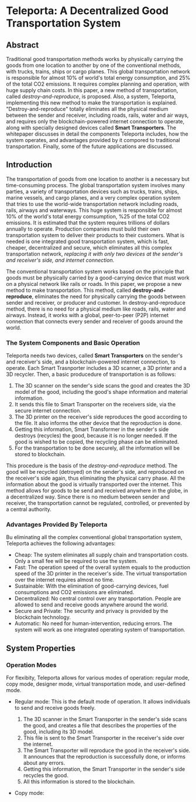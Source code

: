 # Teleporta: A Decentralized Good Transportation System

## Abstract 

Traditional good transportation methods works by physically carrying the goods from one location to another
by one of the conventional methods, with trucks, trains, ships or cargo planes. This global transportation network is responsible
for almost 10% of world's total energy consumption, and 25% of the total CO2 emissions. It requires complex planning and operation,
with huge supply chain costs. In this paper, a new method of transportation, called *destroy-and-reproduce*, is proposed.
Also, a system, Teleporta, implementing this new method to make the transportation is explained. "Destroy-and-reproduce" totally
eliminates all the physical medium between the sender and receiver, including roads, rails, water and air ways, 
and requires only the blockchain-powered internet connection to operate, along with specially designed devices called **Smart Transporters**.
The whitepaper discusses in detail the components Teleporta includes, how the system operates, and advantages provided by it compored to traditional
transportation. Finally, some of the future applications are discussed. 

## Introduction

The transportation of goods from one location to another is a necessary but time-consuming process. The global transportation system
involves many parties, a variety of transportation devices such as trucks, trains, ships, marine vessels, and cargo planes, 
and a very complex operation system that tries to use the world-wide transportation network including roads, rails, airways and waterways.
This huge system is responsible for almost 10% of the world's total energy comsumption, %25 of the total CO2 emissions. It is estimated that
the system requires trillions of dollars annually to operate. Production companies must build their own transportation system to deliver their products 
to their customers. What is needed is one integrated good transportation system, which is fast, cheaper, decentralized and secure, 
which eliminates all this complex transportation network, *replacing it with only two devices at the sender's and receiver's side, and internet connection.* 

The conventional transportation system works based on the principle that goods must be physically carried
by a good-carrying device that must work on a physical network like rails or roads. In this paper, we propose a new method to make transportation. 
This method, called **destroy-and-reproduce**, eliminates the need for physically carrying the goods between sender and receiver, or producer and customer.
In destroy-and-reproduce method, there is no need for a physical medium like roads, rails, water and airways. 
Instead, it works with a global, peer-to-peer (P2P) internet connection that connects every sender and receiver of goods around the world.

### The System Components and Basic Operation

Teleporta needs two devices, called **Smart Transporters** on the sender's and receiver's side, and a blockchain-powered internet connection, to operate.
Each Smart Trasnporter includes a 3D scanner, a 3D printer and a 3D recycler. Then, a basic producedure of transportation is as follows:
1. The 3D scanner on the sender's side scans the good and creates the 3D model of the good, including the good's shape information and material information.
2. It sends this file to Smart Transporter on the receivers side, via the secure internet connection. 
3. The 3D printer on the receiver's side reproduces the good according to the file. It also informs the other device that the reproduction is done.
4. Getting this information, Smart Transformer in the sender's side destroys (recycles) the good, because it is no longer needed. If the good is wished
to be copied, the recycling phase can be eliminated.
5. For the transportation to be done securely, all the information will be stored to blockchain. 

This procedure is the basis of the *destroy-and-reproduce* method. The good will be recycled (detroyed) on the sender's side, and reproduced on the receiver's side again,
thus eliminating the physical carry phase. All the information about the good is virtually transported over the internet. This method allows for goods to be send
and received anywhere in the globe, in a decentralized way. Since there is no medium between sender and receiver, the transportation cannot be regulated, 
controlled, or prevented by a central authority. 

### Advantages Provided By Teleporta

Bu eliminating all the complex conventional global transportation system, Teleporta achieves the following advantages:
- Cheap: The system eliminates all supply chain and transportation costs. Only a small fee will be required to use the system. 
- Fast: The operation speed of the overall system equals to the production speed of the 3D printer in the receiver's side. The virtual transportation
over the internet requires almost no time. 
- Sustainable: With the elimination of good-carrying devices, fuel consumptions and CO2 emissions are eliminated. 
- Decentralized: No central control over any transportation. People are allowed to send and receive goods anywhere around the world.  
- Secure and Private: The security and privacy is provided by the blockchain technology.
- Automatic: No need for human-intervention, reducing errors. The system will work as one integrated operating system of transportation. 

## System Properties

### Operation Modes

For flexibity, Teleporta allows for various modes of operation: regular mode, copy mode, designer mode, virtual transportation mode, and user-defined mode. 
- Regular mode: This is the default mode of operation. It allows individuals to send and receive goods freely. 
   1. The 3D scanner in the Smart Transporter in the sender's side scans the good, and creates a file that describes the properties of the good, including its 3D model.
   2. This file is sent to the Smart Transporter in the receiver's side over the internet. 
   3. The Smart Transporter will reproduce the good in the receiver's side. It announces that the reproduction is successfully done, or informs about any errors. 
   4. Getting this information, the Smart Transporter in the sender's side recycles the good. 
   5. All this information is stored to the blockchain. 

- Copy mode: 
